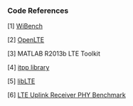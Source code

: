 ### Code References

[1] [WiBench](http://wibench.eecs.umich.edu)

[2] [OpenLTE](http://openlte.sourceforge.net/)

[3] MATLAB R2013b LTE Toolkit

[4] [itpp library](itpp.sourceforge.net)

[5] [libLTE](https://github.com/libLTE/libLTE)

[6] [LTE Uplink Receiver PHY Benchmark](http://sourceforge.net/projects/lte-benchmark/)
